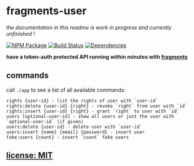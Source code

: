 # fragments-user

*the documentation in this readme is work in progress and currently unfinished !*

[![NPM Package](https://img.shields.io/npm/v/fragments-user.svg?style=flat)](https://www.npmjs.org/package/fragments-user)
[![Build Status](https://travis-ci.org/snd/fragments-user.svg?branch=master)](https://travis-ci.org/snd/fragments-user/branches)
[![Dependencies](https://david-dm.org/snd/fragments-user.svg)](https://david-dm.org/snd/fragments-user)

**have a token-auth protected API running within minutes with [fragments](https://github.com/snd/fragments)**


## commands

call `./app` to see a list of all available commands:

```
rights {user-id} - list the rights of user with `user-id`
rights:delete {user-id} {right} - revoke `right` from user with `id`
rights:insert {user-id} {right} - grant `right` to user with `id`
users [optional-user-id] - show all users or just the user with `optional-user-id` (if given)
users:delete {user-id} - delete user with `user-id`
users:insert {name} {email} {password} - insert user
fake:users {count} - insert `count` fake users
```

<!--
if you call `./app serve`
it starts a webserver whose callback
is `server`.

it has a user api

also brings commands insert, delete, list users 
grant rights

### random copy ideas

takes care of ... so you can ...

gets all the user stuff out of the way
so you can focus on the meat of your application

it is a fragments bundle that you can use in your fragments application.
it is also a self contained application server that serves an API.

- its both demo application and library
such that it stays in active development.

- also an additional suite of integration tests for fragments
  - and all the rest of your stack
- also documentation for fragments

- token based auth (JWT)
- simple rights management
- middleware for restful API endpoints
  - login
  - get currently logged in user
  - update currently logged in user
  - admin user management
    - table list
    - insert user (`POST /api/users/`)
    - delete user (`DELETE /api/users/:id`)
    - update user (`PATCH /api/users/:id`)
- use whatever you need
- ready to go / easy: sensible defaults for everything
- well tested
- command line commands
  - add users
  - give them rights

- simple: everything can be overwritten and customized
  easily replace every part of the system

build from very small and simple parts.
replace and reuse ...

also some backoffice tools

### TODO

- find a good name
- replace cockpit by that name

### requires the following env vars to be set

-->

## [license: MIT](LICENSE)
